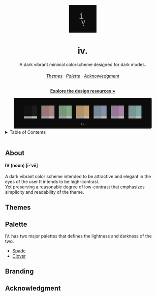 <div align="center">
  <img src="assets/logo.png" width="90" height="90" />
  <h1>iv.</h1>
  <p>A dark vibrant minimal colorscheme designed for dark modes.</p>
  <h6>
    <a href="#themes">Themes</a> ·
    <a href="#palette">Palette</a> ·
    <a href="#acknowledgment">Acknowledgment</a>
  </h6>
  <p><a href="#themes"><strong>Explore the design resources »</strong></a></p>
  
  <img src="assets/colorscheme.png" height="100" />
    
</div>

<!-- TABLE OF CONTENTS -->
<details>
  <summary>Table of Contents</summary>
  <br />
  <ol>
    <li>
      <a href="#about">About the colorscheme</a>
      <ul>
        <li><a href="#built-with">Built With</a></li>
      </ul>
    </li>
    <li>
      <a href="#themes">Themes</a>
      <ul>
        <li><a href="#available-themes">Available Themes</a></li>
      </ul>
    </li>
    <li>
      <a href="#branding">Palette</a>
      <ul>
        <li><a href="#spades">Spades</a></li>
        <li><a href="#cloverT">Clover</a></li>
      </ul>
    </li>
    <li>
      <a href="#branding">Branding</a>
      <ul>
        <li><a href="#resources">Resources</a></li>
      </ul>
    </li>
    <li><a href="#acknowledgment">Acknowledgment</a></li>
  </ol>
</details>

<br />

## About
#### IV (noun) [ī-ˈvē]

A dark vibrant color scheme intended to be attractive and elegant in the eyes of the user It intends to be high-contrast.   
Yet preserving a reasonable degree of low-contrast that emphasizes simplicity and readability of the theme.  

## Themes

## Palette

IV. has two major palettes that defines the lightness and darkness of the two.

- [Spade](../palettes/spade.md)
- [Clover](../palettes/clover.md)

## Branding

## Acknowledgment

